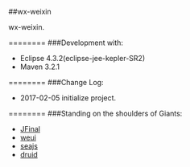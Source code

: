 ##wx-weixin

wx-weixin.

========
###Development with:
* Eclipse 4.3.2(eclipse-jee-kepler-SR2)
* Maven 3.2.1

========
###Change Log:
* 2017-02-05  initialize project.

========
###Standing on the shoulders of Giants:
* [JFinal](https://github.com/jfinal/jfinal)
* [weui](https://github.com/weui/weui)
* [seajs](https://github.com/seajs/seajs)
* [druid](https://github.com/alibaba/druid)
